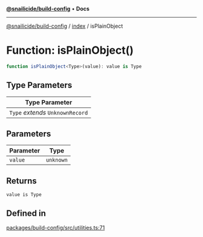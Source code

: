 [**@snailicide/build-config**](../../README.md) • **Docs**

---

[@snailicide/build-config](../../README.md) / [index](../README.md) / isPlainObject

# Function: isPlainObject()

```ts
function isPlainObject<Type>(value): value is Type
```

## Type Parameters

| Type Parameter                   |
| -------------------------------- |
| `Type` _extends_ `UnknownRecord` |

## Parameters

| Parameter | Type      |
| --------- | --------- |
| `value`   | `unknown` |

## Returns

`value is Type`

## Defined in

[packages/build-config/src/utilities.ts:71](https://github.com/gbtunney/snailicide-monorepo/blob/864f9979e97eb579a793bd06e883355f7bea5c52/packages/build-config/src/utilities.ts#L71)
